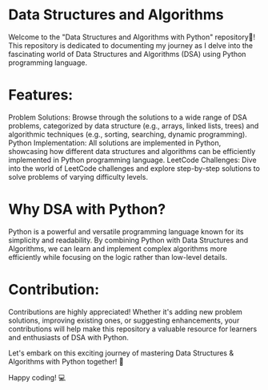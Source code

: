 # Data Structures and Algorithms
Welcome to the "Data Structures and Algorithms with Python" repository🚀! This repository is dedicated to documenting my journey as I delve into the fascinating world of Data Structures and Algorithms (DSA) using Python programming language.

# Features:
Problem Solutions: Browse through the solutions to a wide range of DSA problems, categorized by data structure (e.g., arrays, linked lists, trees) and algorithmic techniques (e.g., sorting, searching, dynamic programming).
Python Implementation: All solutions are implemented in Python, showcasing how different data structures and algorithms can be efficiently implemented in Python programming language.
LeetCode Challenges: Dive into the world of LeetCode challenges and explore step-by-step solutions to solve problems of varying difficulty levels.

# Why DSA with Python?
Python is a powerful and versatile programming language known for its simplicity and readability. By combining Python with Data Structures and Algorithms, we can learn and implement complex algorithms more efficiently while focusing on the logic rather than low-level details.

# Contribution:
Contributions are highly appreciated! Whether it's adding new problem solutions, improving existing ones, or suggesting enhancements, your contributions will help make this repository a valuable resource for learners and enthusiasts of DSA with Python.

Let's embark on this exciting journey of mastering Data Structures & Algorithms with Python together! 🌟

Happy coding! 💻
